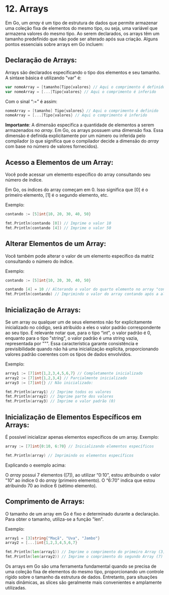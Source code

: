 # 12. Arrays
Em Go, um _array_ é um tipo de estrutura de dados que permite armazenar uma coleção fixa de elementos do mesmo tipo, ou
seja, uma variável que armazena valores do mesmo tipo. Ao serem declarados, os arrays têm um tamanho predefinido que não
pode ser alterado após sua criação. Alguns pontos essenciais sobre arrays em Go incluem:

## Declaração de Arrays:
Arrays são declarados especificando o tipo dos elementos e seu tamanho. A sintaxe básica é utilizando "var" é:
```go
var nomeArray = [tamanho]Tipo{valores} // Aqui o comprimento é definido
var nomeArray = [...]Tipo{valores} // Aqui o comprimento é inferido
```
Com o sinal “:=” é assim:

```go
nomeArray = [tamanho] Tipo{valores} // Aqui o comprimento é definido
nomeArray = [...]Tipo{valores} // Aqui o comprimento é inferido
```

**Importante**: A dimensão especifica a quantidade de elementos a serem armazenados no _array_. Em Go, os arrays possuem
uma dimensão fixa. Essa dimensão é definida explicitamente por um número ou inferida pelo compilador (o que significa
que o compilador decide a dimensão do _array_ com base no número de valores fornecidos).

## Acesso a Elementos de um Array:
Você pode acessar um elemento específico do array consultando seu número de índice.

Em Go, os índices do array começam em 0. Isso significa que [0] é o primeiro elemento, [1] é o segundo elemento, etc.

Exemplo:

```go
contando := [5]int{10, 20, 30, 40, 50}

fmt.Println(contando [0]) // Imprime o valor 10
fmt.Println(contando [4]) // Imprime o valor 50
```

## Alterar Elementos de um Array:
Você também pode alterar o valor de um elemento específico da matriz consultando o número do índice.

Exemplo:

```go
contando := [5]int{10, 20, 30, 40, 50}

contando [4] = 10 // Alterando o valor do quarto elemento no array "contando"
fmt.Println(contando) // Imprimindo o valor do array contando após a alteração
```

## Inicialização de Arrays:
Se um array ou qualquer um de seus elementos não for explicitamente inicializado no código, será atribuído a eles o
valor padrão correspondente ao seu tipo. É relevante notar que, para o tipo “int", o valor padrão é 0, enquanto para o
tipo "string", o valor padrão é uma string vazia, representada por """. Essa característica garante consistência e
previsibilidade quando não há uma inicialização explícita, proporcionando valores padrão coerentes com os tipos de dados
envolvidos.

Exemplo:
```go
array1 := [7]int{1,2,3,4,5,6,7} // Completamente inicializado
array2 := [7]int{1,2,3,4} // Parcialmente inicializado
array3 := [7]int{} // Não inicializado:

fmt.Println(array1) // Imprime todos os valores
fmt.Println(array2) // Imprime parte dos valores
fmt.Println(array3) // Imprime o valor padrão (0)
```

## Inicialização de Elementos Específicos em Arrays:
É possível inicializar apenas elementos específicos de um array. Exemplo:

```go
array := [7]int{0:10, 6:70} // Inicializando elementos específicos

fmt.Println(array) // Imprimindo os elementos específicos
```

Explicando o exemplo acima:

O _array_ possui 7 elementos ([7]), ao utilizar “0:10", estou atribuindo o valor "10" ao índice 0 do _array_ (primeiro
elemento). O “6:70" indica que estou atribuindo 70 ao índice 6 (sétimo elemento).

## Comprimento de Arrays:
O tamanho de um array em Go é fixo e determinado durante a declaração. Para obter o tamanho, utiliza-se a função "len".

Exemplo:

```go
array1 = [3]string{"Maçã", "Uva", "Jambo"}
array2 = [...]int{1,2,3,4,5,6,7}

fmt.Println(len(array1)) // Imprime o comprimento do primeiro Array (3)
fmt.Println(len(array2)) // Imprime o comprimento do segundo Array (7)
```

Os arrays em Go são uma ferramenta fundamental quando se precisa de uma coleção fixa de elementos do mesmo tipo,
proporcionando um controle rígido sobre o tamanho da estrutura de dados. Entretanto, para situações mais dinâmicas, as
slices são geralmente mais convenientes e amplamente utilizadas.